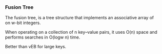 ### Fusion Tree

The fusion tree, is a tree structure that implements an associative array of on w-bit integers.

When operating on a collection of n key–value pairs, it uses O(n) space and performs searches in O(logw n) time.

Better than vEB for large keys.

